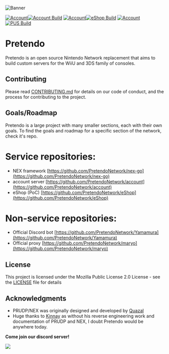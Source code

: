 ![Banner](https://i.imgur.com/X94b7WK.png)

[![Account](https://img.shields.io/badge/account-lightgrey.svg?style=for-the-badge)![Account Build](https://img.shields.io/travis/PretendoNetwork/account.svg?style=for-the-badge)](https://github.com/PretendoNetwork/account)
[![Account](https://img.shields.io/badge/eShop-lightgrey.svg?style=for-the-badge)![eShop Build](https://img.shields.io/travis/PretendoNetwork/eShop.svg?style=for-the-badge)](https://github.com/PretendoNetwork/eShop)
[![Account](https://img.shields.io/badge/PUS-lightgrey.svg?style=for-the-badge)![PUS Build](https://img.shields.io/travis/PretendoNetwork/PUS.svg?style=for-the-badge)](https://github.com/PretendoNetwork/PUS)

# Pretendo

Pretendo is an open source Nintendo Network replacement that aims to build custom servers for the WiiU and 3DS family of consoles.

## Contributing

Please read [CONTRIBUTING.md](CONTRIBUTING.md) for details on our code of conduct, and the process for contributing to the project.

## Goals/Roadmap

Pretendo is a large project with many smaller sections, each with their own goals. To find the goals and roadmap for a specific section of the network, check it's repo.

# Service repositories:
- NEX framework [https://github.com/PretendoNetwork/nex-go](https://github.com/PretendoNetwork/nex-go)
- account server [https://github.com/PretendoNetwork/account](https://github.com/PretendoNetwork/account)
- eShop (PoC) [https://github.com/PretendoNetwork/eShop](https://github.com/PretendoNetwork/eShop)

# Non-service repositories:
- Official Discord bot [https://github.com/PretendoNetwork/Yamamura](https://github.com/PretendoNetwork/Yamamura)
- Official proxy [https://github.com/PretendoNetwork/maryo](https://github.com/PretendoNetwork/maryo)

## License

This project is licensed under the Mozilla Public License 2.0 License - see the [LICENSE](LICENSE) file for details

## Acknowledgments

* PRUDP/NEX was originally designed and developed by [Quazal](http://www.quazal.com/index.html)
* Huge thanks to [Kinnay](https://github.com/Kinnay) as without his reverse engineering work and documentation of PRUDP and NEX, I doubt Pretendo would be anywhere today.

**Come join our discord server!**
<p align="left">
	<a href="https://discord.me/pretendo" target="_blank">
		<img src="https://discordapp.com/api/guilds/408718485913468928/widget.png?style=banner2">
	</a>
</p>
